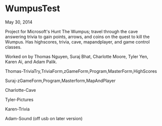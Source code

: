 WumpusTest
==========
May 30, 2014

Project for Microsoft's Hunt The Wumpus; travel through the cave answering trivia to gain points, arrows, and coins on the quest to kill the Wumpus. Has highscores, trivia, cave, mapandplayer, and game control classes.

Worked on by Thomas Nguyen, Suraj Bhat, Charlotte Moore, Tyler Yen, Karen Ai, and Adam Palik.

Thomas-TriviaTry,TriviaForm,zGameForm,Program,MasterForm,HighScores

Suraj-zGameForm,Program,Masterform,MapAndPlayer

Charlotte-Cave

Tyler-Pictures

Karen-Trivia

Adam-Sound (off usb on later version)
